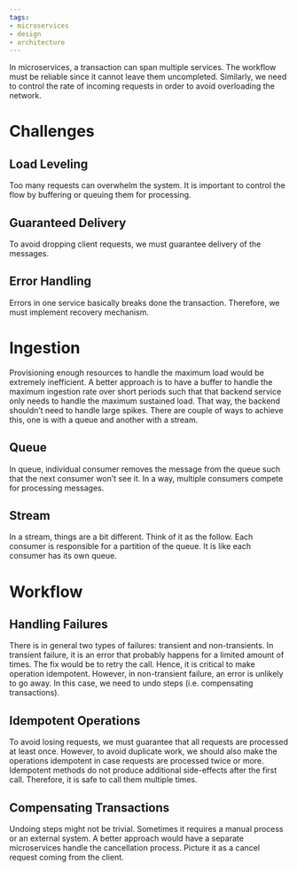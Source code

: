 ```yaml
---
tags:
- microservices
- design
- architecture
---
```


In microservices, a transaction can span multiple services. The workflow must be reliable since it cannot leave them uncompleted. Similarly, we need to control the rate of incoming requests in order to avoid overloading the network.

# Challenges

## Load Leveling

Too many requests can overwhelm the system. It is important to control the flow by buffering or queuing them for processing.

## Guaranteed Delivery

To avoid dropping client requests, we must guarantee delivery of the messages.

## Error Handling

Errors in one service basically breaks done the transaction. Therefore, we must implement recovery mechanism.

# Ingestion

Provisioning enough resources to handle the maximum load would be extremely inefficient. A better approach is to have a buffer to handle the maximum ingestion rate over short periods such that that backend service only needs to handle the maximum sustained load. That way, the backend shouldn’t need to handle large spikes. There are couple of ways to achieve this, one is with a queue and another with a stream.

## Queue

In queue, individual consumer removes the message from the queue such that the next consumer won’t see it. In a way, multiple consumers compete for processing messages.

## Stream

In a stream, things are a bit different. Think of it as the follow. Each consumer is responsible for a partition of the queue. It is like each consumer has its own queue.

# Workflow

## Handling Failures

There is in general two types of failures: transient and non-transients. In transient failure, it is an error that probably happens for a limited amount of times. The fix would be to retry the call. Hence, it is critical to make operation idempotent. However, in non-transient failure, an error is unlikely to go away. In this case, we need to undo steps (i.e. compensating transactions).

## Idempotent Operations

To avoid losing requests, we must guarantee that all requests are processed at least once. However, to avoid duplicate work, we should also make the operations idempotent in case requests are processed twice or more. Idempotent methods do not produce additional side-effects after the first call. Therefore, it is safe to call them multiple times.

## Compensating Transactions

Undoing steps might not be trivial. Sometimes it requires a manual process or an external system. A better approach would have a separate microservices handle the cancellation process. Picture it as a cancel request coming from the client. 
